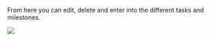 From here you can edit, delete and enter into the different tasks and milestones.

<img src='http://projectforce.googlecode.com/svn/wiki/images/New/Task List.png' align='left' />